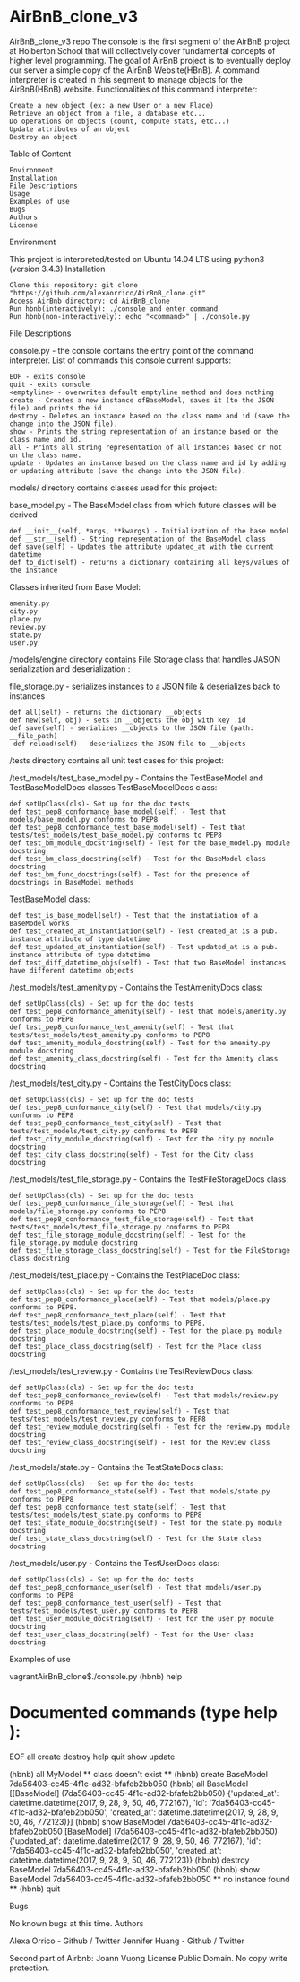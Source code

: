 # AirBnB_clone_v3
AirBnB_clone_v3 repo
The console is the first segment of the AirBnB project at Holberton School that will collectively cover fundamental concepts of higher level programming. The goal of AirBnB project is to eventually deploy our server a simple copy of the AirBnB Website(HBnB). A command interpreter is created in this segment to manage objects for the AirBnB(HBnB) website.
Functionalities of this command interpreter:

    Create a new object (ex: a new User or a new Place)
    Retrieve an object from a file, a database etc...
    Do operations on objects (count, compute stats, etc...)
    Update attributes of an object
    Destroy an object

Table of Content

    Environment
    Installation
    File Descriptions
    Usage
    Examples of use
    Bugs
    Authors
    License

Environment

This project is interpreted/tested on Ubuntu 14.04 LTS using python3 (version 3.4.3)
Installation

    Clone this repository: git clone "https://github.com/alexaorrico/AirBnB_clone.git"
    Access AirBnb directory: cd AirBnB_clone
    Run hbnb(interactively): ./console and enter command
    Run hbnb(non-interactively): echo "<command>" | ./console.py

File Descriptions

console.py - the console contains the entry point of the command interpreter. List of commands this console current supports:

    EOF - exits console
    quit - exits console
    <emptyline> - overwrites default emptyline method and does nothing
    create - Creates a new instance ofBaseModel, saves it (to the JSON file) and prints the id
    destroy - Deletes an instance based on the class name and id (save the change into the JSON file).
    show - Prints the string representation of an instance based on the class name and id.
    all - Prints all string representation of all instances based or not on the class name.
    update - Updates an instance based on the class name and id by adding or updating attribute (save the change into the JSON file).

models/ directory contains classes used for this project:

base_model.py - The BaseModel class from which future classes will be derived

    def __init__(self, *args, **kwargs) - Initialization of the base model
    def __str__(self) - String representation of the BaseModel class
    def save(self) - Updates the attribute updated_at with the current datetime
    def to_dict(self) - returns a dictionary containing all keys/values of the instance

Classes inherited from Base Model:

    amenity.py
    city.py
    place.py
    review.py
    state.py
    user.py

/models/engine directory contains File Storage class that handles JASON serialization and deserialization :

file_storage.py - serializes instances to a JSON file & deserializes back to instances

    def all(self) - returns the dictionary __objects
    def new(self, obj) - sets in __objects the obj with key .id
    def save(self) - serializes __objects to the JSON file (path: __file_path)
     def reload(self) - deserializes the JSON file to __objects

/tests directory contains all unit test cases for this project:

/test_models/test_base_model.py - Contains the TestBaseModel and TestBaseModelDocs classes TestBaseModelDocs class:

    def setUpClass(cls)- Set up for the doc tests
    def test_pep8_conformance_base_model(self) - Test that models/base_model.py conforms to PEP8
    def test_pep8_conformance_test_base_model(self) - Test that tests/test_models/test_base_model.py conforms to PEP8
    def test_bm_module_docstring(self) - Test for the base_model.py module docstring
    def test_bm_class_docstring(self) - Test for the BaseModel class docstring
    def test_bm_func_docstrings(self) - Test for the presence of docstrings in BaseModel methods

TestBaseModel class:

    def test_is_base_model(self) - Test that the instatiation of a BaseModel works
    def test_created_at_instantiation(self) - Test created_at is a pub. instance attribute of type datetime
    def test_updated_at_instantiation(self) - Test updated_at is a pub. instance attribute of type datetime
    def test_diff_datetime_objs(self) - Test that two BaseModel instances have different datetime objects

/test_models/test_amenity.py - Contains the TestAmenityDocs class:

    def setUpClass(cls) - Set up for the doc tests
    def test_pep8_conformance_amenity(self) - Test that models/amenity.py conforms to PEP8
    def test_pep8_conformance_test_amenity(self) - Test that tests/test_models/test_amenity.py conforms to PEP8
    def test_amenity_module_docstring(self) - Test for the amenity.py module docstring
    def test_amenity_class_docstring(self) - Test for the Amenity class docstring

/test_models/test_city.py - Contains the TestCityDocs class:

    def setUpClass(cls) - Set up for the doc tests
    def test_pep8_conformance_city(self) - Test that models/city.py conforms to PEP8
    def test_pep8_conformance_test_city(self) - Test that tests/test_models/test_city.py conforms to PEP8
    def test_city_module_docstring(self) - Test for the city.py module docstring
    def test_city_class_docstring(self) - Test for the City class docstring

/test_models/test_file_storage.py - Contains the TestFileStorageDocs class:

    def setUpClass(cls) - Set up for the doc tests
    def test_pep8_conformance_file_storage(self) - Test that models/file_storage.py conforms to PEP8
    def test_pep8_conformance_test_file_storage(self) - Test that tests/test_models/test_file_storage.py conforms to PEP8
    def test_file_storage_module_docstring(self) - Test for the file_storage.py module docstring
    def test_file_storage_class_docstring(self) - Test for the FileStorage class docstring

/test_models/test_place.py - Contains the TestPlaceDoc class:

    def setUpClass(cls) - Set up for the doc tests
    def test_pep8_conformance_place(self) - Test that models/place.py conforms to PEP8.
    def test_pep8_conformance_test_place(self) - Test that tests/test_models/test_place.py conforms to PEP8.
    def test_place_module_docstring(self) - Test for the place.py module docstring
    def test_place_class_docstring(self) - Test for the Place class docstring

/test_models/test_review.py - Contains the TestReviewDocs class:

    def setUpClass(cls) - Set up for the doc tests
    def test_pep8_conformance_review(self) - Test that models/review.py conforms to PEP8
    def test_pep8_conformance_test_review(self) - Test that tests/test_models/test_review.py conforms to PEP8
    def test_review_module_docstring(self) - Test for the review.py module docstring
    def test_review_class_docstring(self) - Test for the Review class docstring

/test_models/state.py - Contains the TestStateDocs class:

    def setUpClass(cls) - Set up for the doc tests
    def test_pep8_conformance_state(self) - Test that models/state.py conforms to PEP8
    def test_pep8_conformance_test_state(self) - Test that tests/test_models/test_state.py conforms to PEP8
    def test_state_module_docstring(self) - Test for the state.py module docstring
    def test_state_class_docstring(self) - Test for the State class docstring

/test_models/user.py - Contains the TestUserDocs class:

    def setUpClass(cls) - Set up for the doc tests
    def test_pep8_conformance_user(self) - Test that models/user.py conforms to PEP8
    def test_pep8_conformance_test_user(self) - Test that tests/test_models/test_user.py conforms to PEP8
    def test_user_module_docstring(self) - Test for the user.py module docstring
    def test_user_class_docstring(self) - Test for the User class docstring

Examples of use

vagrantAirBnB_clone$./console.py
(hbnb) help

Documented commands (type help <topic>):
========================================
EOF  all  create  destroy  help  quit  show  update

(hbnb) all MyModel
** class doesn't exist **
(hbnb) create BaseModel
7da56403-cc45-4f1c-ad32-bfafeb2bb050
(hbnb) all BaseModel
[[BaseModel] (7da56403-cc45-4f1c-ad32-bfafeb2bb050) {'updated_at': datetime.datetime(2017, 9, 28, 9, 50, 46, 772167), 'id': '7da56403-cc45-4f1c-ad32-bfafeb2bb050', 'created_at': datetime.datetime(2017, 9, 28, 9, 50, 46, 772123)}]
(hbnb) show BaseModel 7da56403-cc45-4f1c-ad32-bfafeb2bb050
[BaseModel] (7da56403-cc45-4f1c-ad32-bfafeb2bb050) {'updated_at': datetime.datetime(2017, 9, 28, 9, 50, 46, 772167), 'id': '7da56403-cc45-4f1c-ad32-bfafeb2bb050', 'created_at': datetime.datetime(2017, 9, 28, 9, 50, 46, 772123)}
(hbnb) destroy BaseModel 7da56403-cc45-4f1c-ad32-bfafeb2bb050
(hbnb) show BaseModel 7da56403-cc45-4f1c-ad32-bfafeb2bb050
** no instance found **
(hbnb) quit

Bugs

No known bugs at this time.
Authors

Alexa Orrico - Github / Twitter
Jennifer Huang - Github / Twitter

Second part of Airbnb: Joann Vuong
License
Public Domain. No copy write protection.
